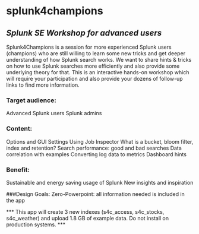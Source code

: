 # splunk4champions
## _Splunk SE Workshop for advanced users_

 Splunk4Champions is  a session for more experienced Splunk users (champions) who are still willing to learn some new tricks and get deeper understanding of how Splunk search works.
We want to share hints & tricks on how to use Splunk searches more efficiently and also provide some underlying theory for that. This is an interactive hands-on workshop which will require your participation and also provide your dozens of follow-up links to find more information. 

### Target audience: 
Advanced Splunk users 
Splunk admins

### Content:
Options and GUI Settings
Using Job Inspector
What is a bucket, bloom filter, index and retention?
Search performance: good and bad searches
Data correlation with examples
Converting log data to metrics
Dashboard hints 

### Benefit:
Sustainable and energy saving usage of Splunk
New insights and inspiration

###Design Goals: 
Zero-Powerpoint: all information needed is included in the app

*** This app will create 3 new indexes (s4c_access, s4c_stocks, s4c_weather) and  upload 1.8 GB of example data. Do not install on production systems. ***
